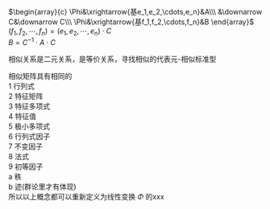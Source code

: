 $\begin{array}{c}  
\Phi&\xrightarrow{基e_1,e_2,\cdots,e_n}&A\\\  
&\downarrow C&\downarrow C\\\  
\Phi&\xrightarrow{基f_1,f_2,\cdots,f_n}&B  
\end{array}$  
 $(f_1,f_2,\cdots,f_n)=(e_1,e_2,\cdots,e_n)\cdot C$  
 $B=C^{-1}\cdot A\cdot C$  
  
相似关系是二元关系，是等价关系，寻找相似的代表元-相似标准型  
  
相似矩阵具有相同的  
1 行列式  
2 特征矩阵  
3 特征多项式  
4 特征值  
5 极小多项式  
6 行列式因子  
7 不变因子  
8 法式  
9 初等因子  
a 秩  
b 迹(群论里才有体现)  
所以以上概念都可以重新定义为线性变换 $\Phi$ 的xxx  
